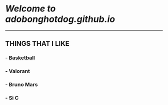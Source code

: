 # *Welcome to adobonghotdog.github.io*
---
## **THINGS THAT I LIKE**

### - Basketball

### - Valorant

### - Bruno Mars

### - Si C

